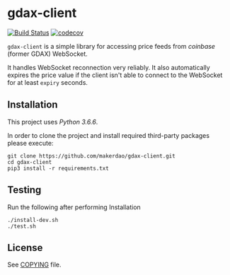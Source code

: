 # gdax-client

[![Build Status](https://travis-ci.org/makerdao/gdax-client.svg?branch=master)](https://travis-ci.org/makerdao/gdax-client)
[![codecov](https://codecov.io/gh/makerdao/gdax-client/branch/master/graph/badge.svg)](https://codecov.io/gh/makerdao/gdax-client)

`gdax-client` is a simple library for accessing price feeds from _coinbase_ (former GDAX) WebSocket.

It handles WebSocket reconnection very reliably. It also automatically expires the price value
if the client isn't able to connect to the WebSocket for at least `expiry` seconds.


## Installation

This project uses *Python 3.6.6*.

In order to clone the project and install required third-party packages please execute:
```
git clone https://github.com/makerdao/gdax-client.git
cd gdax-client
pip3 install -r requirements.txt
```

## Testing
Run the following after performing Installation
```
./install-dev.sh
./test.sh
```

## License

See [COPYING](https://github.com/makerdao/gdax-client/blob/master/COPYING) file.
